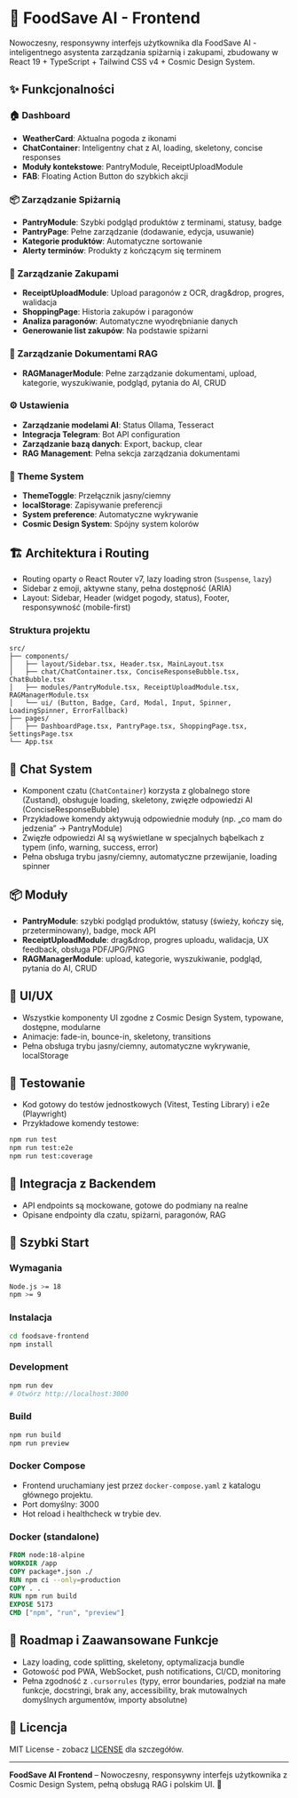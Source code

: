 # 🚀 FoodSave AI - Frontend

Nowoczesny, responsywny interfejs użytkownika dla FoodSave AI - inteligentnego asystenta zarządzania spiżarnią i zakupami, zbudowany w React 19 + TypeScript + Tailwind CSS v4 + Cosmic Design System.

## ✨ Funkcjonalności

### 🏠 Dashboard
- **WeatherCard**: Aktualna pogoda z ikonami
- **ChatContainer**: Inteligentny chat z AI, loading, skeletony, concise responses
- **Moduły kontekstowe**: PantryModule, ReceiptUploadModule
- **FAB**: Floating Action Button do szybkich akcji

### 📦 Zarządzanie Spiżarnią
- **PantryModule**: Szybki podgląd produktów z terminami, statusy, badge
- **PantryPage**: Pełne zarządzanie (dodawanie, edycja, usuwanie)
- **Kategorie produktów**: Automatyczne sortowanie
- **Alerty terminów**: Produkty z kończącym się terminem

### 🛒 Zarządzanie Zakupami
- **ReceiptUploadModule**: Upload paragonów z OCR, drag&drop, progres, walidacja
- **ShoppingPage**: Historia zakupów i paragonów
- **Analiza paragonów**: Automatyczne wyodrębnianie danych
- **Generowanie list zakupów**: Na podstawie spiżarni

### 📄 Zarządzanie Dokumentami RAG
- **RAGManagerModule**: Pełne zarządzanie dokumentami, upload, kategorie, wyszukiwanie, podgląd, pytania do AI, CRUD

### ⚙️ Ustawienia
- **Zarządzanie modelami AI**: Status Ollama, Tesseract
- **Integracja Telegram**: Bot API configuration
- **Zarządzanie bazą danych**: Export, backup, clear
- **RAG Management**: Pełna sekcja zarządzania dokumentami

### 🎨 Theme System
- **ThemeToggle**: Przełącznik jasny/ciemny
- **localStorage**: Zapisywanie preferencji
- **System preference**: Automatyczne wykrywanie
- **Cosmic Design System**: Spójny system kolorów

## 🏗️ Architektura i Routing

- Routing oparty o React Router v7, lazy loading stron (`Suspense`, `lazy`)
- Sidebar z emoji, aktywne stany, pełna dostępność (ARIA)
- Layout: Sidebar, Header (widget pogody, status), Footer, responsywność (mobile-first)

### Struktura projektu
```
src/
├── components/
│   ├── layout/Sidebar.tsx, Header.tsx, MainLayout.tsx
│   ├── chat/ChatContainer.tsx, ConciseResponseBubble.tsx, ChatBubble.tsx
│   ├── modules/PantryModule.tsx, ReceiptUploadModule.tsx, RAGManagerModule.tsx
│   └── ui/ (Button, Badge, Card, Modal, Input, Spinner, LoadingSpinner, ErrorFallback)
├── pages/
│   ├── DashboardPage.tsx, PantryPage.tsx, ShoppingPage.tsx, SettingsPage.tsx
└── App.tsx
```

## 💬 Chat System

- Komponent czatu (`ChatContainer`) korzysta z globalnego store (Zustand), obsługuje loading, skeletony, zwięzłe odpowiedzi AI (ConciseResponseBubble)
- Przykładowe komendy aktywują odpowiednie moduły (np. „co mam do jedzenia” → PantryModule)
- Zwięzłe odpowiedzi AI są wyświetlane w specjalnych bąbelkach z typem (info, warning, success, error)
- Pełna obsługa trybu jasny/ciemny, automatyczne przewijanie, loading spinner

## 📦 Moduły

- **PantryModule**: szybki podgląd produktów, statusy (świeży, kończy się, przeterminowany), badge, mock API
- **ReceiptUploadModule**: drag&drop, progres uploadu, walidacja, UX feedback, obsługa PDF/JPG/PNG
- **RAGManagerModule**: upload, kategorie, wyszukiwanie, podgląd, pytania do AI, CRUD

## 🧩 UI/UX

- Wszystkie komponenty UI zgodne z Cosmic Design System, typowane, dostępne, modularne
- Animacje: fade-in, bounce-in, skeletony, transitions
- Pełna obsługa trybu jasny/ciemny, automatyczne wykrywanie, localStorage

## 🧪 Testowanie

- Kod gotowy do testów jednostkowych (Vitest, Testing Library) i e2e (Playwright)
- Przykładowe komendy testowe:
```bash
npm run test
npm run test:e2e
npm run test:coverage
```

## 🔄 Integracja z Backendem

- API endpoints są mockowane, gotowe do podmiany na realne
- Opisane endpointy dla czatu, spiżarni, paragonów, RAG

## 🚀 Szybki Start

### Wymagania
```bash
Node.js >= 18
npm >= 9
```

### Instalacja
```bash
cd foodsave-frontend
npm install
```

### Development
```bash
npm run dev
# Otwórz http://localhost:3000
```

### Build
```bash
npm run build
npm run preview
```

### Docker Compose

- Frontend uruchamiany jest przez `docker-compose.yaml` z katalogu głównego projektu.
- Port domyślny: 3000
- Hot reload i healthcheck w trybie dev.

### Docker (standalone)
```dockerfile
FROM node:18-alpine
WORKDIR /app
COPY package*.json ./
RUN npm ci --only=production
COPY . .
RUN npm run build
EXPOSE 5173
CMD ["npm", "run", "preview"]
```

## 🎯 Roadmap i Zaawansowane Funkcje

- Lazy loading, code splitting, skeletony, optymalizacja bundle
- Gotowość pod PWA, WebSocket, push notifications, CI/CD, monitoring
- Pełna zgodność z `.cursorrules` (typy, error boundaries, podział na małe funkcje, docstringi, brak any, accessibility, brak mutowalnych domyślnych argumentów, importy absolutne)

## 📄 Licencja

MIT License - zobacz [LICENSE](LICENSE) dla szczegółów.

---

**FoodSave AI Frontend** – Nowoczesny, responsywny interfejs użytkownika z Cosmic Design System, pełną obsługą RAG i polskim UI. 🚀

